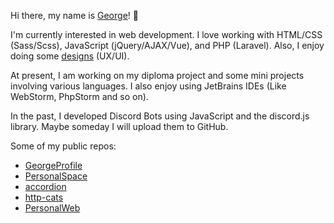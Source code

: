 Hi there, my name is [George](https://georgeprofile.netlify.app/)! 👋

I'm currently interested in web development. I love working with HTML/CSS (Sass/Scss), JavaScript (jQuery/AJAX/Vue), and PHP (Laravel). Also, I enjoy doing some [designs](https://figma.com/@rofl/) (UX/UI).

At present, I am working on my diploma project and some mini projects involving various languages. I also enjoy using JetBrains IDEs (Like WebStorm, PhpStorm and so on).

In the past, I developed Discord Bots using JavaScript and the discord.js library. Maybe someday I will upload them to GitHub.

Some of my public repos:
- [GeorgeProfile](https://github.com/GogaNotClown/GeorgeProfile)
- [PersonalSpace](https://github.com/GogaNotClown/PersonalSpace)
- [accordion](https://github.com/GogaNotClown/accordion)
- [http-cats](https://github.com/GogaNotClown/http-cats)
- [PersonalWeb](https://github.com/GogaNotClown/PersonalWeb)
